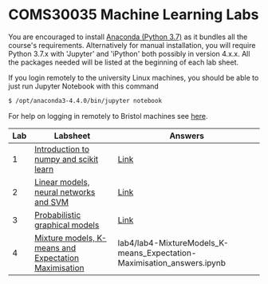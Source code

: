 # COMS30035 Machine Learning Labs

You are encouraged to install [Anaconda (Python 3.7)](https://www.anaconda.com/products/individual) as it bundles all the course's requirements.
Alternatively for manual installation, you will require Python 3.7.x with 'Jupyter' and 'iPython' both possibly in version 4.x.x. All the packages needed will be listed at the beginning of each lab sheet.

If you login remotely to the university Linux machines, you should be able to just run Jupyter Notebook with this command
```sh
$ /opt/anaconda3-4.4.0/bin/jupyter notebook
```

For help on logging in remotely to Bristol machines see [here](https://uob.sharepoint.com/sites/itservices/SitePages/teaching-remote-access.aspx).

| Lab | Labsheet | Answers |
|-----|----------|---------|
| 1   | [Introduction to numpy and scikit learn](lab1/lab1-intro_to_numpy_scikitlearn.ipynb) | [Link](lab1/lab1-intro_to_numpy_scikitlearn_answers.ipynb) |
| 2   | [Linear models, neural networks and SVM](lab2/lab2-linear_models_neural_nets_SVM.ipynb) | [Link](lab2/lab2-linear_models_neural_nets_SVM_answers.ipynb) |
| 3   | [Probabilistic graphical models](lab3/lab3-Bayesian_Networks_MCMC_PyMC3.ipynb) | [Link](lab3/lab3-Bayesian_Networks_MCMC_PyMC3_answers.ipynb) |
| 4   | [Mixture models, K-means and Expectation Maximisation](lab4/lab4-MixtureModels_K-means_Expectation-Maximisation.ipynb) | lab4/lab4-MixtureModels_K-means_Expectation-Maximisation_answers.ipynb |
